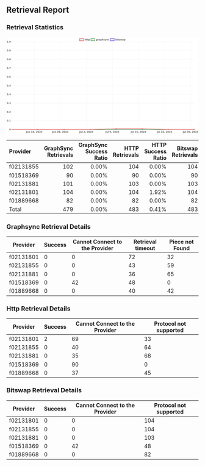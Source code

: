 ## Retrieval Report
### Retrieval Statistics
<img src="https://raw.githubusercontent.com/data-preservation-programs/filplus-checker-assets/main/filecoin-project/filecoin-plus-large-datasets/issues/1066/1690870147839.png"/>

| Provider  | GraphSync Retrievals | GraphSync Success Ratio | HTTP Retrievals | HTTP Success Ratio | Bitswap Retrievals | Bitswap Success Ratio |
| :-------- | -------------------: | ----------------------: | --------------: | -----------------: | -----------------: | --------------------: |
| f02131855 |                  102 |                   0.00% |             104 |              0.00% |                104 |                 0.00% |
| f01518369 |                   90 |                   0.00% |              90 |              0.00% |                 90 |                 0.00% |
| f02131881 |                  101 |                   0.00% |             103 |              0.00% |                103 |                 0.00% |
| f02131801 |                  104 |                   0.00% |             104 |              1.92% |                104 |                 0.00% |
| f01889668 |                   82 |                   0.00% |              82 |              0.00% |                 82 |                 0.00% |
| Total     |                  479 |                   0.00% |             483 |              0.41% |                483 |                 0.00% |

### Graphsync Retrieval Details
| Provider  | Success | Cannot Connect to the Provider | Retrieval timeout | Piece not Found |
| --------- | ------- | ------------------------------ | ----------------- | --------------- |
| f02131801 | 0       | 0                              | 72                | 32              |
| f02131855 | 0       | 0                              | 43                | 59              |
| f02131881 | 0       | 0                              | 36                | 65              |
| f01518369 | 0       | 42                             | 48                | 0               |
| f01889668 | 0       | 0                              | 40                | 42              |

### Http Retrieval Details
| Provider  | Success | Cannot Connect to the Provider | Protocol not supported |
| --------- | ------- | ------------------------------ | ---------------------- |
| f02131801 | 2       | 69                             | 33                     |
| f02131855 | 0       | 40                             | 64                     |
| f02131881 | 0       | 35                             | 68                     |
| f01518369 | 0       | 90                             | 0                      |
| f01889668 | 0       | 37                             | 45                     |

### Bitswap Retrieval Details
| Provider  | Success | Cannot Connect to the Provider | Protocol not supported |
| --------- | ------- | ------------------------------ | ---------------------- |
| f02131801 | 0       | 0                              | 104                    |
| f02131855 | 0       | 0                              | 104                    |
| f02131881 | 0       | 0                              | 103                    |
| f01518369 | 0       | 42                             | 48                     |
| f01889668 | 0       | 0                              | 82                     |
